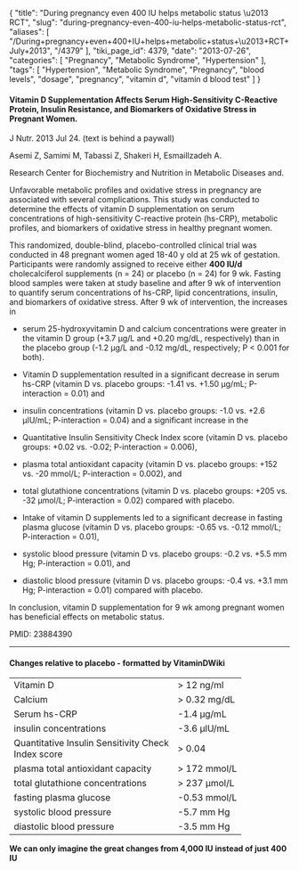 {
    "title": "During pregnancy even 400 IU helps metabolic status \u2013 RCT",
    "slug": "during-pregnancy-even-400-iu-helps-metabolic-status-rct",
    "aliases": [
        "/During+pregnancy+even+400+IU+helps+metabolic+status+\u2013+RCT+July+2013",
        "/4379"
    ],
    "tiki_page_id": 4379,
    "date": "2013-07-26",
    "categories": [
        "Pregnancy",
        "Metabolic Syndrome",
        "Hypertension"
    ],
    "tags": [
        "Hypertension",
        "Metabolic Syndrome",
        "Pregnancy",
        "blood levels",
        "dosage",
        "pregnancy",
        "vitamin d",
        "vitamin d blood test"
    ]
}


#### Vitamin D Supplementation Affects Serum High-Sensitivity C-Reactive Protein, Insulin Resistance, and Biomarkers of Oxidative Stress in Pregnant Women.

J Nutr. 2013 Jul 24. (text is behind a paywall)

Asemi Z, Samimi M, Tabassi Z, Shakeri H, Esmaillzadeh A.

Research Center for Biochemistry and Nutrition in Metabolic Diseases and.

Unfavorable metabolic profiles and oxidative stress in pregnancy are associated with several complications. This study was conducted to determine the effects of vitamin D supplementation on serum concentrations of high-sensitivity C-reactive protein (hs-CRP), metabolic profiles, and biomarkers of oxidative stress in healthy pregnant women. 

This randomized, double-blind, placebo-controlled clinical trial was conducted in 48 pregnant women aged 18-40 y old at 25 wk of gestation. Participants were randomly assigned to receive either  **400 IU/d**  cholecalciferol supplements (n = 24) or placebo (n = 24) for 9 wk. Fasting blood samples were taken at study baseline and after 9 wk of intervention to quantify serum concentrations of hs-CRP, lipid concentrations, insulin, and biomarkers of oxidative stress. After 9 wk of intervention, the increases in 

* serum 25-hydroxyvitamin D and calcium concentrations were greater in the vitamin D group (+3.7 μg/L and +0.20 mg/dL, respectively) than in the placebo group (-1.2 μg/L and -0.12 mg/dL, respectively; P < 0.001 for both). 

* Vitamin D supplementation resulted in a significant decrease in serum hs-CRP (vitamin D vs. placebo groups: -1.41 vs. +1.50 μg/mL; P-interaction = 0.01) and 

* insulin concentrations (vitamin D vs. placebo groups: -1.0 vs. +2.6 μIU/mL; P-interaction = 0.04) and a significant increase in the 

* Quantitative Insulin Sensitivity Check Index score (vitamin D vs. placebo groups: +0.02 vs. -0.02; P-interaction = 0.006), 

* plasma total antioxidant capacity (vitamin D vs. placebo groups: +152 vs. -20 mmol/L; P-interaction = 0.002), and 

* total glutathione concentrations (vitamin D vs. placebo groups: +205 vs. -32 μmol/L; P-interaction = 0.02) compared with placebo.

* Intake of vitamin D supplements led to a significant decrease in fasting plasma glucose (vitamin D vs. placebo groups: -0.65 vs. -0.12 mmol/L; P-interaction = 0.01), 

* systolic blood pressure (vitamin D vs. placebo groups: -0.2 vs. +5.5 mm Hg; P-interaction = 0.01), and 

* diastolic blood pressure (vitamin D vs. placebo groups: -0.4 vs. +3.1 mm Hg; P-interaction = 0.01) compared with placebo. 

In conclusion, vitamin D supplementation for 9 wk among pregnant women has beneficial effects on metabolic status.

PMID:     23884390

---

#### Changes relative to placebo - formatted by VitaminDWiki

| | |
| --- | --- |
| Vitamin D   | > 12 ng/ml |
| Calcium   | > 0.32 mg/dL |
| Serum hs-CRP  | -1.4 μg/mL |
| insulin concentrations  | -3.6  μIU/mL |
| Quantitative Insulin Sensitivity Check <br>Index score  | > 0.04  |
| plasma total antioxidant capacity  | > 172 mmol/L  |
| total glutathione concentrations  | > 237 μmol/L |
| fasting plasma glucose  | -0.53 mmol/L |
| systolic blood pressure  | -5.7  mm Hg |
| diastolic blood pressure  | -3.5 mm Hg |

 **We can only imagine the great changes from 4,000 IU instead of just 400 IU**